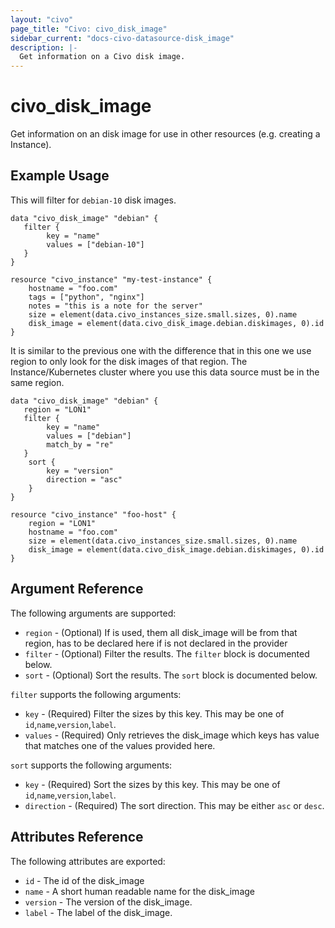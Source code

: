 ```yaml
---
layout: "civo"
page_title: "Civo: civo_disk_image"
sidebar_current: "docs-civo-datasource-disk_image"
description: |-
  Get information on a Civo disk image.
---
```


# civo\_disk\_image

Get information on an disk image for use in other resources (e.g. creating a Instance).

## Example Usage

This will filter for `debian-10` disk images.

```hcl
data "civo_disk_image" "debian" {
   filter {
        key = "name"
        values = ["debian-10"]
   }
}

resource "civo_instance" "my-test-instance" {
    hostname = "foo.com"
    tags = ["python", "nginx"]
    notes = "this is a note for the server"
    size = element(data.civo_instances_size.small.sizes, 0).name
    disk_image = element(data.civo_disk_image.debian.diskimages, 0).id
}
```

It is similar to the previous one with the difference that in this one we use region to only look for the disk images of that region.
The Instance/Kubernetes cluster where you use this data source must be in the same region.

```hcl
data "civo_disk_image" "debian" {
   region = "LON1"
   filter {
        key = "name"
        values = ["debian"]
        match_by = "re"
   }
    sort {
        key = "version"
        direction = "asc"
    }
}

resource "civo_instance" "foo-host" {
    region = "LON1"
    hostname = "foo.com"
    size = element(data.civo_instances_size.small.sizes, 0).name
    disk_image = element(data.civo_disk_image.debian.diskimages, 0).id
}
```

## Argument Reference

The following arguments are supported:

* `region` - (Optional) If is used, them all disk_image will be from that region, has to be declared here if is not declared in the provider
* `filter` - (Optional) Filter the results. The `filter` block is documented below.
* `sort` - (Optional) Sort the results. The `sort` block is documented below.

`filter` supports the following arguments:

* `key` - (Required) Filter the sizes by this key. This may be one of `id`,`name`,`version`,`label`.
* `values` - (Required) Only retrieves the disk_image which keys has value that matches
  one of the values provided here.

`sort` supports the following arguments:

* `key` - (Required) Sort the sizes by this key. This may be one of `id`,`name`,`version`,`label`.
* `direction` - (Required) The sort direction. This may be either `asc` or `desc`.


## Attributes Reference

The following attributes are exported:

* `id` - The id of the disk_image
* `name` - A short human readable name for the disk_image
* `version` - The version of the disk_image.
* `label` - The label of the disk_image.

